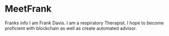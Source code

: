 # MeetFrank
Franks info
I am Frank Davis.
I am a respiratory Therapist.
I hope to become proficient with blockchain as well as create automated advisor.
